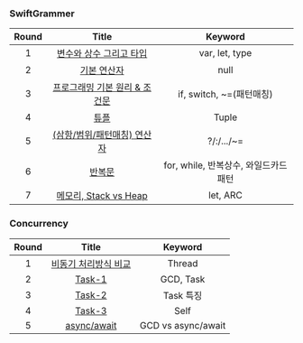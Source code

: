 <!--
<table>
    <tr>
        <td align="center">
            <img src="https://github.com/user-attachments/assets/c8c6815a-b3e9-4a22-b77b-b9eef06dd61b" alt="Simulator Screen Recording - iPhone 15 Pro Max - 2024-07-12 at 20 07 43" style="width: 200px;">
            <br>
            <figcaption>1. 앱 만들기 기초</figcaption>
        </td>
        <td align="center">
            <img src="https://github.com/user-attachments/assets/19f6dd1b-2ec8-42e7-99ea-d75072aba3fe" alt="Simulator Screen Recording - iPhone 15 Pro Max - 2024-07-12 at 17 58 27" style="width: 200px;">
            <br>
            <figcaption>2. 주사위 게임</figcaption>
        </td>
        <td align="center">
            <img src="https://github.com/user-attachments/assets/b687a148-7f5f-4685-acb2-a972ae672429" alt="Simulator Screen Recording - iPhone 15 Pro Max - 2024-07-12 at 19 58 14" style="width: 200px;">
            <br>
            <figcaption>3. 가위바위보 게임</figcaption>
        </td>
        <td align="center">
            <img src="https://github.com/user-attachments/assets/9620a87e-c8b5-47f1-8704-15cb96bdacb7" alt="Simulator Screen Recording - iPhone 15 Pro Max - 2024-07-12 at 19 58 14" style="width: 200px;">
            <br>
            <figcaption>4. 업다운 게임</figcaption>
        </td>
    </tr>
</table>  
-->



<!--<img src="https://github.com/user-attachments/assets/c8c6815a-b3e9-4a22-b77b-b9eef06dd61b" alt="Simulator Screen Recording - iPhone 15 Pro Max - 2024-07-12 at 20 07 43" style="width: 200px;"> | <img src="https://github.com/user-attachments/assets/19f6dd1b-2ec8-42e7-99ea-d75072aba3fe" alt="Simulator Screen Recording - iPhone 15 Pro Max - 2024-07-12 at 17 58 27" style="width: 200px;"> | <img src="https://github.com/user-attachments/assets/b687a148-7f5f-4685-acb2-a972ae672429" alt="Simulator Screen Recording - iPhone 15 Pro Max - 2024-07-12 at 19 58 14" style="width: 200px;"> | <img src="https://github.com/user-attachments/assets/9620a87e-c8b5-47f1-8704-15cb96bdacb7" alt="Simulator Screen Recording - iPhone 15 Pro Max - 2024-07-12 at 19 58 14" style="width: 200px;">-->
<!--:--------------:|:--------------:|:--------------:|:--------------:-->
<!--**1. 앱만들기 기초** | **2. 주사위 게임** | **3. 가위바위보 게임** | **4. 업다운 게임** -->


<!--#### App-->
<!--- UIKit, SwiftUI를 이용한 앱개발 실습입니다. -->
<!---->
<!--#### SwiftGrammer-->
<!--- 문법 요약 정리본 입니다-->
<!---->
<!--#### SwiftMaster-->
<!--- Bootcamp 자료 정리본 입니다-->


### SwiftGrammer

| Round |                            Title                             |                Keyword                |
| :---: | :----------------------------------------------------------: | :-----------------------------------: |
|   1   | [변수와 상수 그리고 타입](https://github.com/indextrown/Swift5/blob/main/1.%20SwiftGrammer/2025-02-10-%5BSwift-01%5D변수와%20상수%20그리고%20타입.md) |            var, let, type             |
|   2   | [기본 연산자](https://github.com/indextrown/Swift5/blob/main/1.%20SwiftGrammer/2025-02-10-%5BSwift-02%5D기본%20연산자.md) |                 null                  |
|   3   | [프로그래밍 기본 원리 & 조건문](https://github.com/indextrown/Swift5/blob/main/1.%20SwiftGrammer/2025-02-10-%5BSwift-03%5D프로그래밍%20기본%20원리와%20조건문.md) |       if, switch, ~=(패턴매칭)        |
|   4   | [튜플](https://github.com/indextrown/Swift5/blob/main/1.%20SwiftGrammer/2025-02-10-%5BSwift-04%5D튜플.md) |                 Tuple                 |
|   5   | [(삼항/범위/패턴매칭) 연산자](https://github.com/indextrown/Swift5/blob/main/1.%20SwiftGrammer/2025-02-10-%5BSwift-05%5D삼항범위패턴매칭%20연산자.md) |              ?/:/.../~=               |
|   6   | [반복문](https://github.com/indextrown/Swift5/blob/main/1.%20SwiftGrammer/2025-02-10-%5BSwift-06%5D반복문.md) | for, while, 반복상수, 와일드카드 패턴 |
|   7   | [메모리, Stack vs Heap](https://github.com/indextrown/Swift5/blob/main/1.%20SwiftGrammer/2025-02-10-%5BSwift-07%5D메모리.md) |               let, ARC                |



### Concurrency

| Round |                            Title                             |      Keyword       |
| :---: | :----------------------------------------------------------: | :----------------: |
|   1   | [비동기 처리방식 비교](https://github.com/indextrown/Swift5/blob/main/6.%20Concurrency/2025-02-10-%5BConcurrency%5D%20비동기%20처리방식.md) |       Thread       |
|   2   | [Task-1](https://github.com/indextrown/Swift5/blob/main/6.%20Concurrency/2025-02-11-%5BConcurrency%5D%20Task-1.md) |     GCD, Task      |
|   3   | [Task-2](https://github.com/indextrown/Swift5/blob/main/6.%20Concurrency/2025-02-11-%5BConcurrency%5D%20Task-2.md) |     Task 특징      |
|   4   | [Task-3](https://github.com/indextrown/Swift5/blob/main/6.%20Concurrency/2025-02-11-%5BConcurrency%5D%20Task-3.md) |        Self        |
|   5   | [async/await](https://github.com/indextrown/Swift5/blob/main/6.%20Concurrency/2025-02-12-%5BConcurrency%5D%20async-await-1.md) | GCD vs async/await |

